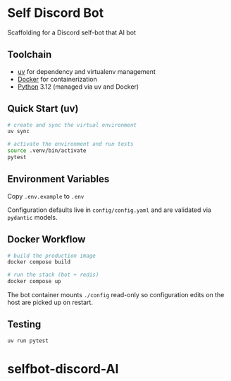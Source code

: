 # Self Discord Bot

Scaffolding for a Discord self-bot that AI bot 

## Toolchain
- [uv](https://github.com/astral-sh/uv) for dependency and virtualenv management
- [Docker](https://www.docker.com/) for containerization
- [Python](https://www.python.org/) 3.12 (managed via uv and Docker)

## Quick Start (uv)
```bash
# create and sync the virtual environment
uv sync

# activate the environment and run tests
source .venv/bin/activate
pytest
```

## Environment Variables
Copy `.env.example` to `.env`

Configuration defaults live in `config/config.yaml` and are validated via `pydantic` models.

## Docker Workflow
```bash
# build the production image
docker compose build

# run the stack (bot + redis)
docker compose up
```

The bot container mounts `./config` read-only so configuration edits on the host are picked up on restart.

## Testing
```bash
uv run pytest
```
# selfbot-discord-AI
